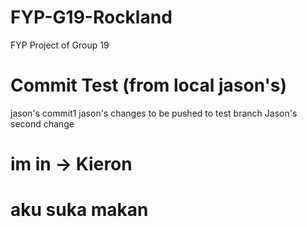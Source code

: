 # FYP-G19-Rockland
FYP Project of Group 19

# Commit Test (from local jason's)
jason's commit1
jason's changes to be pushed to test branch
Jason's second change

# im in -> Kieron

# aku suka makan